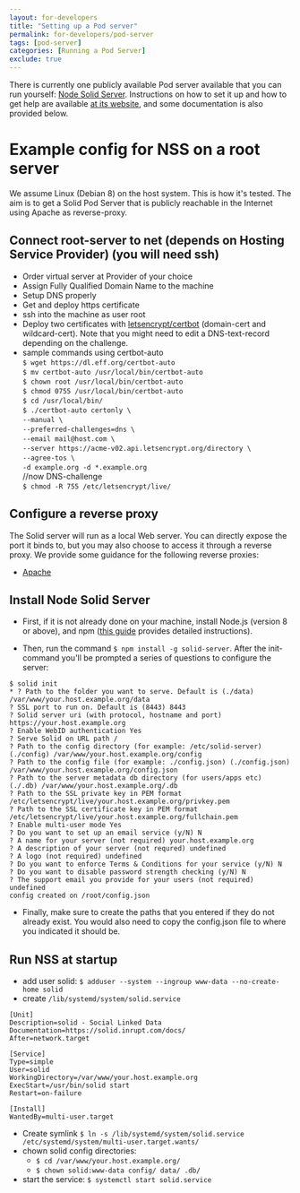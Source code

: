 ```yaml
---
layout: for-developers
title: "Setting up a Pod server"
permalink: for-developers/pod-server
tags: [pod-server]
categories: [Running a Pod Server]
exclude: true
---
```


There is currently one publicly available Pod server available that you can run yourself: [Node Solid Server](https://github.com/solid/node-solid-server). Instructions on how to set it up and how to get help are available [at its website](https://github.com/solid/node-solid-server), and some documentation is also provided below.

# Example config for NSS on a root server

We assume Linux (Debian 8) on the host system. This is how it's tested. The aim is to get a Solid Pod Server that is publicly reachable in the Internet using Apache as reverse-proxy.<br />

## Connect root-server to net (depends on Hosting Service Provider) (you will need ssh)<br />

* Order virtual server at Provider of your choice
* Assign Fully Qualified Domain Name to the machine
* Setup DNS properly
* Get and deploy https certificate
* ssh into the machine as user root
* Deploy two certificates with [letsencrypt/certbot](https://letsencrypt.org/) (domain-cert and wildcard-cert). Note that you might need to edit a DNS-text-record depending on the challenge.
* sample commands using certbot-auto<br />
`$ wget https://dl.eff.org/certbot-auto`<br />
`$ mv certbot-auto /usr/local/bin/certbot-auto`<br />
`$ chown root /usr/local/bin/certbot-auto`<br />
`$ chmod 0755 /usr/local/bin/certbot-auto`<br />
`$ cd /usr/local/bin/`<br />
`$ ./certbot-auto certonly \`<br />
`--manual \`<br />
`--preferred-challenges=dns \`<br />
`--email mail@host.com \`<br />
`--server https://acme-v02.api.letsencrypt.org/directory \`<br />
`--agree-tos \`<br />
`-d example.org -d *.example.org`<br />
//now DNS-challenge<br />
`$ chmod -R 755 /etc/letsencrypt/live/`<br />

## Configure a reverse proxy

The Solid server will run as a local Web server. You can directly expose the port it binds to, but you may also choose to access it through a reverse proxy. We provide some guidance for the following reverse proxies:
- [Apache](/for-developers/pod-server/apache)

## Install Node Solid Server

- First, if it is not already done on your machine, install Node.js (version 8 or above), and npm ([this guide](https://tecadmin.net/install-latest-nodejs-npm-on-debian/) provides detailed instructions). 

- Then, run the command `$ npm install -g solid-server`. After the init-command you'll be prompted a series of questions to configure the server:

```
$ solid init
* ? Path to the folder you want to serve. Default is (./data) /var/www/your.host.example.org/data
? SSL port to run on. Default is (8443) 8443
? Solid server uri (with protocol, hostname and port) https://your.host.example.org
? Enable WebID authentication Yes
? Serve Solid on URL path /
? Path to the config directory (for example: /etc/solid-server) (./config) /var/www/your.host.example.org/config
? Path to the config file (for example: ./config.json) (./config.json) /var/www/your.host.example.org/config.json
? Path to the server metadata db directory (for users/apps etc) (./.db) /var/www/your.host.example.org/.db
? Path to the SSL private key in PEM format /etc/letsencrypt/live/your.host.example.org/privkey.pem
? Path to the SSL certificate key in PEM format /etc/letsencrypt/live/your.host.example.org/fullchain.pem
? Enable multi-user mode Yes
? Do you want to set up an email service (y/N) N
? A name for your server (not required) your.host.example.org
? A description of your server (not requred) undefined
? A logo (not required) undefined
? Do you want to enforce Terms & Conditions for your service (y/N) N
? Do you want to disable password strength checking (y/N) N
? The support email you provide for your users (not required) undefined
config created on /root/config.json
```

- Finally, make sure to create the paths that you entered if they do not already exist. You would also need to copy the config.json file to where you indicated it should be.

## Run NSS at startup

- add user solid: `$ adduser --system --ingroup www-data --no-create-home solid`
- create `/lib/systemd/system/solid.service`

```config
[Unit]
Description=solid - Social Linked Data
Documentation=https://solid.inrupt.com/docs/
After=network.target

[Service]
Type=simple
User=solid
WorkingDirectory=/var/www/your.host.example.org
ExecStart=/usr/bin/solid start
Restart=on-failure

[Install]
WantedBy=multi-user.target
```

- Create symlink `$ ln -s /lib/systemd/system/solid.service /etc/systemd/system/multi-user.target.wants/`
- chown solid config directories: 
    - `$ cd /var/www/your.host.example.org/`
    - `$ chown solid:www-data config/ data/ .db/`
- start the service:  `$ systemctl start solid.service`


